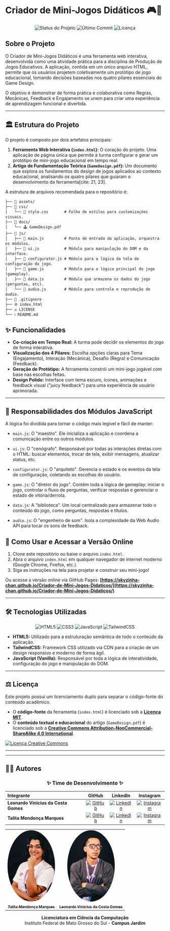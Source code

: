 # Criador de Mini-Jogos Didáticos 🎮📖
<p align="center">
  <img alt="Status do Projeto" src="https://img.shields.io/badge/status-concluído-brightgreen">
  <img alt="Último Commit" src="https://img.shields.io/github/last-commit/skyzinha-chan/Criador-de-Mini-Jogos-Didaticos">
  <img alt="Licença" src="https://img.shields.io/github/license/skyzinha-chan/Criador-de-Mini-Jogos-Didaticos">
</p>

## Sobre o Projeto

O Criador de Mini-Jogos Didáticos é uma ferramenta web interativa, desenvolvida como uma atividade prática para a disciplina de Produção de Jogos Educativos. A aplicação, contida em um único arquivo HTML, permite que os usuários projetem coletivamente um protótipo de jogo educacional, tomando decisões baseadas nos quatro pilares essenciais do Game Design.

O objetivo é demonstrar de forma prática e colaborativa como Regras, Mecânicas, Feedback e Engajamento se unem para criar uma experiência de aprendizagem funcional e divertida.

---
## 🏛️ Estrutura do Projeto

O projeto é composto por dois artefatos principais:

1.  **Ferramenta Web Interativa (`index.html`):** O coração do projeto. Uma aplicação de página única que permite à turma configurar e gerar um protótipo de mini-jogo educacional em tempo real.
2.  **Artigo de Fundamentação Teórica (`GameDesign.pdf`):** Um documento que explora os fundamentos do design de jogos aplicados ao contexto educacional, analisando os quatro pilares que guiaram o desenvolvimento da ferramenta[cite: 21, 23].

A estrutura de arquivos recomendada para o repositório é:

```
├── 📁 assets/
├── 📁 css/
│   └── 🎨 style.css       # Folha de estilos para customizações visuais.
├── 📁 docs/
│   └── 🕹 GameDesign.pdf
├── 📁 js/
│   ├── 📜 main.js         # Ponto de entrada da aplicação, orquestra os módulos.
│   ├── 📜 ui.js           # Módulo para manipulação do DOM e da interface.
│   ├── 📜 configurator.js # Módulo para a lógica da tela de configuração do jogo.
│   ├── 📜 game.js         # Módulo para a lógica principal do jogo (gameplay).
│   ├── 📜 data.js         # Módulo que armazena os dados do jogo (perguntas, etc).
│   └── 📜 audio.js        # Módulo para controle e reprodução de áudio.
├── 🚫 .gitignore
├── 🌐 index.html
├── ⚖️ LICENSE
└── ℹ️ README.md

```
## ✨ Funcionalidades

* **Co-criação em Tempo Real:** A turma pode decidir os elementos do jogo de forma interativa.
* **Visualização dos 4 Pilares:** Escolha opções claras para Tema (Engajamento), Interação (Mecânica), Desafio (Regra) e Comunicação (Feedback).
* **Geração de Protótipo:** A ferramenta constrói um mini-jogo jogável com base nas escolhas feitas.
* **Design Polido:** Interface com tema escuro, ícones, animações e feedback visual ("juicy feedback") para uma experiência de usuário aprimorada.
---

## 🧩 Responsabilidades dos Módulos JavaScript
A lógica foi dividida para tornar o código mais legível e fácil de manter:

* `main.js`: O "maestro". Ele inicializa a aplicação e coordena a comunicação entre os outros módulos.

* `ui.js`: O "cenógrafo". Responsável por todas as interações diretas com o HTML: buscar elementos, trocar de tela, exibir mensagens, atualizar status, etc.

* `configurator.js`: O "arquiteto". Gerencia o estado e os eventos da tela de configuração, coletando as escolhas do usuário.

* `game.js`: O "diretor do jogo". Contém toda a lógica de gameplay: iniciar o jogo, controlar o fluxo de perguntas, verificar respostas e gerenciar o estado de vitória/derrota.

* `data.js`: A "biblioteca". Um local centralizado para armazenar todo o conteúdo do jogo, como perguntas, respostas e títulos.

* `audio.js`: O "engenheiro de som". Isola a complexidade da Web Audio API para tocar os sons de feedback.

## 🚀 Como Usar e Acessar a Versão Online

1.  Clone este repositório ou baixe o arquivo `index.html`.
2.  Abra o arquivo `index.html` em qualquer navegador de internet moderno (Google Chrome, Firefox, etc.).
3.  Siga as instruções na tela para projetar e construir seu mini-jogo!

Ou acesse a versão online via GitHub Pages: **[https://skyzinha-chan.github.io/Criador-de-Mini-Jogos-Didaticos/](https://skyzinha-chan.github.io/Criador-de-Mini-Jogos-Didaticos/)**

---

## 🛠️ Tecnologias Utilizadas

<p align="center">
  <img alt="HTML5" src="https://img.shields.io/badge/HTML5-E34F26?style=for-the-badge&logo=html5&logoColor=white">
  <img alt="CSS3" src="https://img.shields.io/badge/CSS3-1572B6?style=for-the-badge&logo=css3&logoColor=white">
  <img alt="JavaScript" src="https://img.shields.io/badge/JavaScript-F7DF1E?style=for-the-badge&logo=javascript&logoColor=black">
  <img alt="TailwindCSS" src="https://img.shields.io/badge/Tailwind_CSS-38B2AC?style=for-the-badge&logo=tailwind-css&logoColor=white">
</p>

* **HTML5:** Utilizado para a estruturação semântica de todo o conteúdo da aplicação.
* **TailwindCSS:** Framework CSS utilizado via CDN para a criação de um design responsivo e moderno de forma ágil.
* **JavaScript (Vanilla):** Responsável por toda a lógica de interatividade, configuração do jogo e manipulação do DOM.

---


## ⚖️ Licença

Este projeto possui um licenciamento duplo para separar o código-fonte do conteúdo acadêmico.

* O **código-fonte** da ferramenta (`index.html`) é licenciado sob a **[Licença MIT](LICENSE)**.
* O **conteúdo textual e educacional** do artigo (`GameDesign.pdf`) é licenciado sob a **[Creative Commons Attribution-NonCommercial-ShareAlike 4.0 International](http://creativecommons.org/licenses/by-nc-sa/4.0/)**.

<a rel="license" href="http://creativecommons.org/licenses/by-nc-sa/4.0/"><img alt="Licença Creative Commons" style="border-width:0" src="https://i.creativecommons.org/l/by-nc-sa/4.0/88x31.png" /></a>

---

---

## 🧑‍💻 Autores

<div align="center">

### **✨ Time de Desenvolvimento ✨**

| Integrante                           |                                                              GitHub                                                              |                                                                  LinkedIn                                                                  |                                                                Instagram                                                                |
| :----------------------------------- | :------------------------------------------------------------------------------------------------------------------------------: | :----------------------------------------------------------------------------------------------------------------------------------------: | :-------------------------------------------------------------------------------------------------------------------------------------: |
| **Leonardo Vinicius da Costa Gomes** | [![GitHub](https://img.shields.io/badge/GitHub-181717?style=flat&logo=github)](https://github.com/767616/LeonardoVinicius767616) |  [![LinkedIn](https://img.shields.io/badge/LinkedIn-0077B5?style=flat&logo=linkedin)](https://www.linkedin.com/in/leonardo-vinicius7766/)  | [![Instagram](https://img.shields.io/badge/Instagram-E4405F?style=flat&logo=instagram)](https://www.instagram.com/leonardo.vinicius07/) |
| **Talita Mendonça Marques**          |         [![GitHub](https://img.shields.io/badge/GitHub-181717?style=flat&logo=github)](https://github.com/skyzinha-chan)         | [![LinkedIn](https://img.shields.io/badge/LinkedIn-0077B5?style=flat&logo=linkedin)](https://www.linkedin.com/in/talita-mendonca-marques/) |    [![Instagram](https://img.shields.io/badge/Instagram-E4405F?style=flat&logo=instagram)](https://www.instagram.com/skyzinha_chan/)    |

</div>



<div align="center">



<table>
  <tr>
    <td align="center">
      <a href="https://github.com/skyzinha-chan">
        <img src="https://github.com/skyzinha-chan/Criador-de-Mini-Jogos-Didaticos/blob/main/assets/talita-mendonca.jpg?raw=true" width="150px;" alt="Foto de Talita Mendonça Marques" style="border-radius:50%;"/>
        <br />
        <sub><b>Talita Mendonça Marques</b></sub>
      </a>
    </td>
    <td align="center">
      <a href="https://github.com/767616/LeonardoVinicius767616">
        <img src="https://github.com/skyzinha-chan/Criador-de-Mini-Jogos-Didaticos/blob/main/assets/leonardo-vinicius.jpg?raw=true" width="150px;" alt="Foto de Leonardo Vinicius da Costa Gomes" style="border-radius:50%;"/>
        <br />
        <sub><b>Leonardo Vinicius da Costa Gomes</b></sub>
      </a>
    </td>
  </tr>
</table>

**Licenciatura em Ciência da Computação**
<br>
Instituto Federal de Mato Grosso do Sul - **Campus Jardim**

</div>